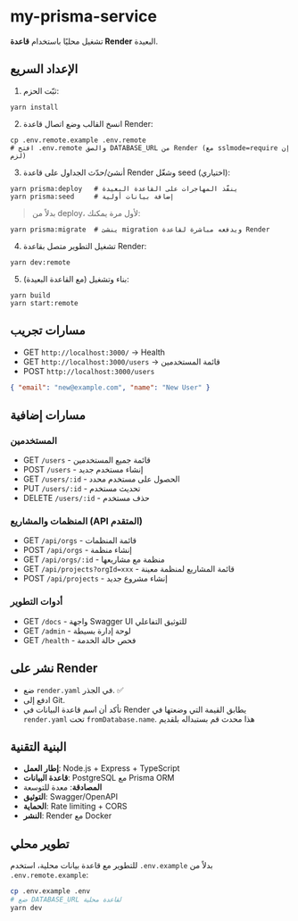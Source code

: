 # my-prisma-service

تشغيل محليًا باستخدام **قاعدة Render** البعيدة.

## الإعداد السريع

1) ثبّت الحزم:

```
yarn install
```

2. انسخ القالب وضع اتصال قاعدة Render:

```
cp .env.remote.example .env.remote
# افتح .env.remote والصق DATABASE_URL من Render (مع sslmode=require إن لزم)
```

3. أنشئ/حدّث الجداول على قاعدة Render وشغّل seed (اختياري):

```
yarn prisma:deploy   # ينفّذ المهاجرات على القاعدة البعيدة
yarn prisma:seed     # إضافة بيانات أولية
```

> بدلاً من deploy، لأول مرة يمكنك:

```
yarn prisma:migrate  # ينشئ migration ويدفعه مباشرة لقاعدة Render
```

4. تشغيل التطوير متصل بقاعدة Render:

```
yarn dev:remote
```

5. بناء وتشغيل (مع القاعدة البعيدة):

```
yarn build
yarn start:remote
```

## مسارات تجريب

* GET `http://localhost:3000/` → Health
* GET `http://localhost:3000/users` → قائمة المستخدمين
* POST `http://localhost:3000/users`

```json
{ "email": "new@example.com", "name": "New User" }
```

## مسارات إضافية

### المستخدمين
* GET `/users` - قائمة جميع المستخدمين
* POST `/users` - إنشاء مستخدم جديد
* GET `/users/:id` - الحصول على مستخدم محدد
* PUT `/users/:id` - تحديث مستخدم
* DELETE `/users/:id` - حذف مستخدم

### المنظمات والمشاريع (API المتقدم)
* GET `/api/orgs` - قائمة المنظمات
* POST `/api/orgs` - إنشاء منظمة
* GET `/api/orgs/:id` - منظمة مع مشاريعها
* GET `/api/projects?orgId=xxx` - قائمة المشاريع لمنظمة معينة
* POST `/api/projects` - إنشاء مشروع جديد

### أدوات التطوير
* GET `/docs` - واجهة Swagger UI للتوثيق التفاعلي
* GET `/admin` - لوحة إدارة بسيطة
* GET `/health` - فحص حالة الخدمة

## نشر على Render

* ضع `render.yaml` في الجذر. ✅
* ادفع إلى Git.
* تأكد أن اسم قاعدة البيانات في Render يطابق القيمة التي وضعتها في `render.yaml` تحت `fromDatabase.name`. هذا محدث قم بستبداله بلقديم

## البنية التقنية

- **إطار العمل**: Node.js + Express + TypeScript
- **قاعدة البيانات**: PostgreSQL مع Prisma ORM
- **المصادقة**: معدة للتوسعة
- **التوثيق**: Swagger/OpenAPI
- **الحماية**: Rate limiting + CORS
- **النشر**: Render مع Docker

## تطوير محلي

للتطوير مع قاعدة بيانات محلية، استخدم `.env.example` بدلاً من `.env.remote.example`:

```bash
cp .env.example .env
# ضع DATABASE_URL لقاعدة محلية
yarn dev
```